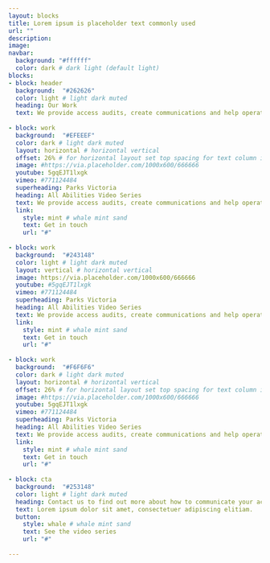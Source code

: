 ```yaml
---
layout: blocks
title: Lorem ipsum is placeholder text commonly used
url: ""
description: 
image: 
navbar:
  background: "#ffffff"
  color: dark # dark light (default light)
blocks:
- block: header
  background:  "#262626"
  color: light # light dark muted
  heading: Our Work
  text: We provide access audits, create communications and help operators  meet more visitors.
  
- block: work
  background:  "#EFEEEF"
  color: dark # light dark muted
  layout: horizontal # horizontal vertical
  offset: 26% # for horizontal layout set top spacing for text column in percentages eg 25%
  image: #https://via.placeholder.com/1000x600/666666
  youtube: 5gqEJT1lxgk
  vimeo: #771124484
  superheading: Parks Victoria
  heading: All Abilities Video Series
  text: We provide access audits, create communications and help operators  meet more visitors.
  link:
    style: mint # whale mint sand
    text: Get in touch
    url: "#"
    
- block: work
  background:  "#243148"
  color: light # light dark muted
  layout: vertical # horizontal vertical
  image: https://via.placeholder.com/1000x600/666666
  youtube: #5gqEJT1lxgk
  vimeo: #771124484
  superheading: Parks Victoria
  heading: All Abilities Video Series
  text: We provide access audits, create communications and help operators  meet more visitors.
  link:
    style: mint # whale mint sand
    text: Get in touch
    url: "#"
       
- block: work
  background:  "#F6F6F6"
  color: dark # light dark muted
  layout: horizontal # horizontal vertical
  offset: 26% # for horizontal layout set top spacing for text column in percentages eg 25%
  image: #https://via.placeholder.com/1000x600/666666
  youtube: 5gqEJT1lxgk
  vimeo: #771124484
  superheading: Parks Victoria
  heading: All Abilities Video Series
  text: We provide access audits, create communications and help operators  meet more visitors.
  link:
    style: mint # whale mint sand
    text: Get in touch
    url: "#"
          
- block: cta
  background:  "#253148"
  color: light # light dark muted
  heading: Contact us to find out more about how to communicate your access
  text: Lorem ipsum dolor sit amet, consectetuer adipiscing elitiam.
  button:
    style: whale # whale mint sand
    text: See the video series
    url: "#"
            
---
```


